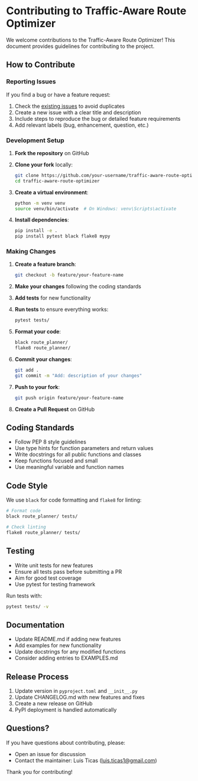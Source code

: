 # Contributing to Traffic-Aware Route Optimizer

We welcome contributions to the Traffic-Aware Route Optimizer! This document provides guidelines for contributing to the project.

## How to Contribute

### Reporting Issues

If you find a bug or have a feature request:

1. Check the [existing issues](https://github.com/lutic1/traffic-aware-route-optimizer/issues) to avoid duplicates
2. Create a new issue with a clear title and description
3. Include steps to reproduce the bug or detailed feature requirements
4. Add relevant labels (bug, enhancement, question, etc.)

### Development Setup

1. **Fork the repository** on GitHub
2. **Clone your fork** locally:
   ```bash
   git clone https://github.com/your-username/traffic-aware-route-optimizer.git
   cd traffic-aware-route-optimizer
   ```

3. **Create a virtual environment**:
   ```bash
   python -m venv venv
   source venv/bin/activate  # On Windows: venv\Scripts\activate
   ```

4. **Install dependencies**:
   ```bash
   pip install -e .
   pip install pytest black flake8 mypy
   ```

### Making Changes

1. **Create a feature branch**:
   ```bash
   git checkout -b feature/your-feature-name
   ```

2. **Make your changes** following the coding standards
3. **Add tests** for new functionality
4. **Run tests** to ensure everything works:
   ```bash
   pytest tests/
   ```

5. **Format your code**:
   ```bash
   black route_planner/
   flake8 route_planner/
   ```

6. **Commit your changes**:
   ```bash
   git add .
   git commit -m "Add: description of your changes"
   ```

7. **Push to your fork**:
   ```bash
   git push origin feature/your-feature-name
   ```

8. **Create a Pull Request** on GitHub

## Coding Standards

- Follow PEP 8 style guidelines
- Use type hints for function parameters and return values
- Write docstrings for all public functions and classes
- Keep functions focused and small
- Use meaningful variable and function names

## Code Style

We use `black` for code formatting and `flake8` for linting:

```bash
# Format code
black route_planner/ tests/

# Check linting
flake8 route_planner/ tests/
```

## Testing

- Write unit tests for new features
- Ensure all tests pass before submitting a PR
- Aim for good test coverage
- Use pytest for testing framework

Run tests with:
```bash
pytest tests/ -v
```

## Documentation

- Update README.md if adding new features
- Add examples for new functionality
- Update docstrings for any modified functions
- Consider adding entries to EXAMPLES.md

## Release Process

1. Update version in `pyproject.toml` and `__init__.py`
2. Update CHANGELOG.md with new features and fixes
3. Create a new release on GitHub
4. PyPI deployment is handled automatically

## Questions?

If you have questions about contributing, please:
- Open an issue for discussion
- Contact the maintainer: Luis Ticas (luis.ticas1@gmail.com)

Thank you for contributing!
